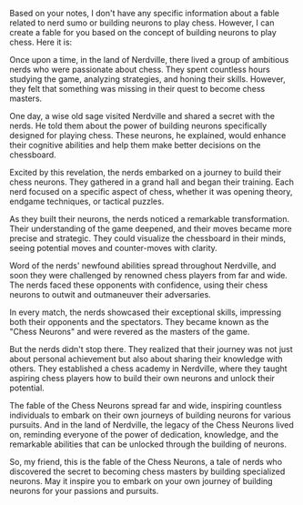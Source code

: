Based on your notes, I don't have any specific information about a fable related to nerd sumo or building neurons to play chess. However, I can create a fable for you based on the concept of building neurons to play chess. Here it is:

Once upon a time, in the land of Nerdville, there lived a group of ambitious nerds who were passionate about chess. They spent countless hours studying the game, analyzing strategies, and honing their skills. However, they felt that something was missing in their quest to become chess masters.

One day, a wise old sage visited Nerdville and shared a secret with the nerds. He told them about the power of building neurons specifically designed for playing chess. These neurons, he explained, would enhance their cognitive abilities and help them make better decisions on the chessboard.

Excited by this revelation, the nerds embarked on a journey to build their chess neurons. They gathered in a grand hall and began their training. Each nerd focused on a specific aspect of chess, whether it was opening theory, endgame techniques, or tactical puzzles.

As they built their neurons, the nerds noticed a remarkable transformation. Their understanding of the game deepened, and their moves became more precise and strategic. They could visualize the chessboard in their minds, seeing potential moves and counter-moves with clarity.

Word of the nerds' newfound abilities spread throughout Nerdville, and soon they were challenged by renowned chess players from far and wide. The nerds faced these opponents with confidence, using their chess neurons to outwit and outmaneuver their adversaries.

In every match, the nerds showcased their exceptional skills, impressing both their opponents and the spectators. They became known as the "Chess Neurons" and were revered as the masters of the game.

But the nerds didn't stop there. They realized that their journey was not just about personal achievement but also about sharing their knowledge with others. They established a chess academy in Nerdville, where they taught aspiring chess players how to build their own neurons and unlock their potential.

The fable of the Chess Neurons spread far and wide, inspiring countless individuals to embark on their own journeys of building neurons for various pursuits. And in the land of Nerdville, the legacy of the Chess Neurons lived on, reminding everyone of the power of dedication, knowledge, and the remarkable abilities that can be unlocked through the building of neurons.

So, my friend, this is the fable of the Chess Neurons, a tale of nerds who discovered the secret to becoming chess masters by building specialized neurons. May it inspire you to embark on your own journey of building neurons for your passions and pursuits.